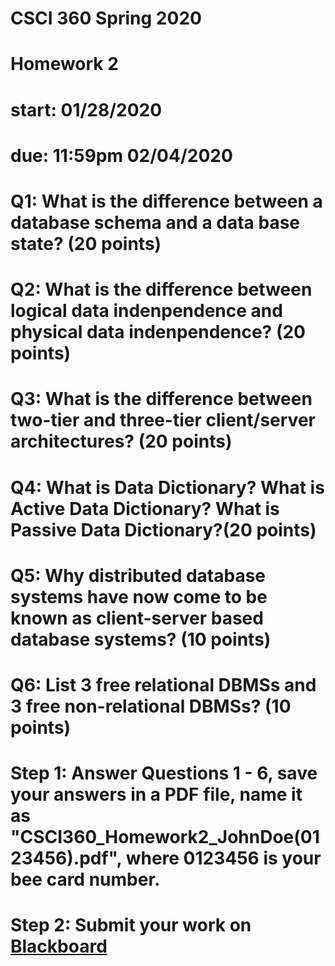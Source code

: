 # CSCI 360 Spring 2020
# Homework 2
# start: 01/28/2020
# due: 11:59pm 02/04/2020

# Q1: What is the difference between a database schema and a data base state? (20 points)

# Q2: What is the difference between logical data indenpendence and physical data indenpendence? (20 points)

# Q3:  What is the difference between two-tier and three-tier client/server architectures? (20 points)

# Q4:  What is Data Dictionary? What is Active Data Dictionary? What is Passive Data Dictionary?(20 points)

# Q5: Why distributed database systems have now come to be known as client-server based database systems? (10 points)

# Q6: List 3 free relational DBMSs and 3 free non-relational DBMSs? (10 points)

# Step 1: Answer Questions 1 - 6, save your answers in a PDF file, name it as "CSCI360_Homework2_JohnDoe(0123456).pdf", where 0123456 is your bee card number.

# Step 2: Submit your work on [Blackboard](https://blackboard.sau.edu/webapps/login/)
